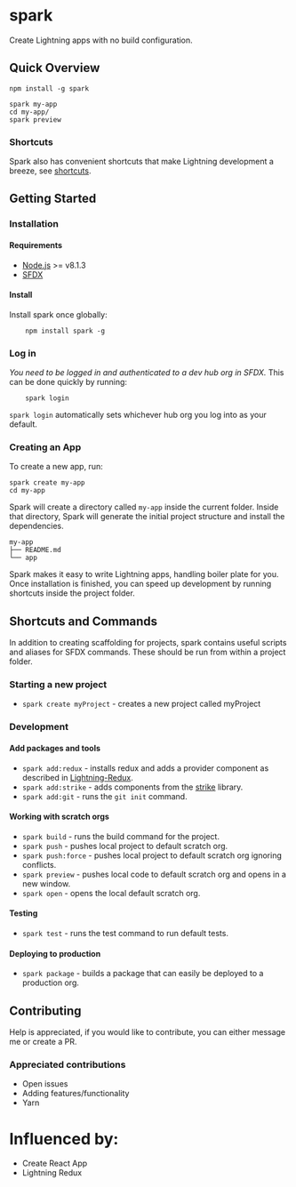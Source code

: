 # spark
Create Lightning apps with no build configuration.

## Quick Overview
```
npm install -g spark

spark my-app
cd my-app/
spark preview
```

### Shortcuts
Spark also has convenient shortcuts that make Lightning development a breeze, see [shortcuts](#shotcuts).

## Getting Started

### Installation

#### Requirements
- [Node.js](https://nodejs.org) >= v8.1.3
- [SFDX](https://developer.salesforce.com/tools/sfdxcli)

#### Install
Install spark once globally:
```
    npm install spark -g
```

### Log in
*You need to be logged in and authenticated to a dev hub org in SFDX.* This can be done quickly by running:
```
    spark login
```
`spark login` automatically sets whichever hub org you log into as your default.

### Creating an App

To create a new app, run:
```
spark create my-app
cd my-app
```

Spark will create a directory called `my-app` inside the current folder.
Inside that directory, Spark will generate the initial project structure and install the dependencies.

```
my-app
├── README.md
└── app
```

Spark makes it easy to write Lightning apps, handling boiler plate for you.
Once installation is finished, you can speed up development by running shortcuts inside the project folder.

## Shortcuts and Commands
In addition to creating scaffolding for projects, spark contains useful scripts and aliases for SFDX commands. These should be run from within a project folder.

### Starting a new project
- `spark create myProject` - creates a new project called myProject

### Development
#### Add packages and tools
- `spark add:redux` - installs redux and adds a provider component as described in [Lightning-Redux](https://github.com/madmax983/lightning-redux).
- `spark add:strike` - adds components from the [strike](http://www.lightningstrike.io/) library.
- `spark add:git` - runs the `git init` command.

#### Working with scratch orgs
- `spark build` - runs the build command for the project.
- `spark push` - pushes local project to default scratch org.
- `spark push:force` - pushes local project to default scratch org ignoring conflicts.
- `spark preview` - pushes local code to default scratch org and opens in a new window.
- `spark open` - opens the local default scratch org.
#### Testing
- `spark test` - runs the test command to run default tests.

#### Deploying to production
- `spark package` - builds a package that can easily be deployed to a production org.

## Contributing
Help is appreciated, if you would like to contribute, you can either message me or create a PR.

### Appreciated contributions
- Open issues
- Adding features/functionality
- Yarn

# Influenced by:
- Create React App
- Lightning Redux

